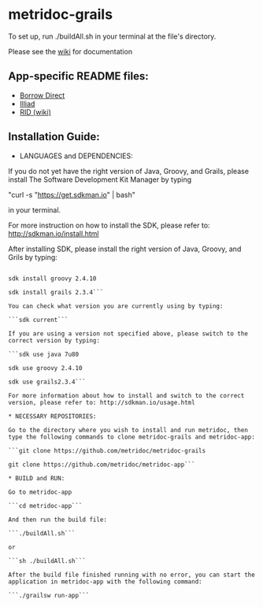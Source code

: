 metridoc-grails
===============

To set up, run ./buildAll.sh in your terminal at the file's directory.

Please see the [wiki](https://github.com/metridoc/metridoc-grails/wiki) for documentation

App-specific README files:
--------------------------
* [Borrow Direct](https://github.com/metridoc/metridoc-grails/blob/master/metridoc-grails-bd/README.md)
* [Illiad](https://github.com/metridoc/metridoc-grails/blob/master/metridoc-grails-illiad/README.md)
* [RID (wiki)](https://github.com/metridoc/metridoc-grails/wiki/Metridoc-rid)


Installation Guide:
-------------------

* LANGUAGES and DEPENDENCIES:

If you do not yet have the right version of Java, Groovy, and Grails, please install The Software Development Kit Manager by typing

"curl -s "https://get.sdkman.io" | bash" 

in your terminal. 

For more instruction on how to install the SDK, please refer to:
http://sdkman.io/install.html

After installing SDK, please install the right version of Java, Groovy, and Grils by typing:


```sdk install java 7u80

sdk install groovy 2.4.10

sdk install grails 2.3.4```

You can check what version you are currently using by typing:

```sdk current```

If you are using a version not specified above, please switch to the correct version by typing:

```sdk use java 7u80

sdk use groovy 2.4.10

sdk use grails2.3.4```

For more information about how to install and switch to the correct version, please refer to: http://sdkman.io/usage.html

* NECESSARY REPOSITORIES:

Go to the directory where you wish to install and run metridoc, then type the following commands to clone metridoc-grails and metridoc-app:

```git clone https://github.com/metridoc/metridoc-grails

git clone https://github.com/metridoc/metridoc-app```

* BUILD and RUN:

Go to metridoc-app

```cd metridoc-app```

And then run the build file:

```./buildAll.sh```  

or

```sh ./buildAll.sh```

After the build file finished running with no error, you can start the application in metridoc-app with the following command:

```./grailsw run-app```